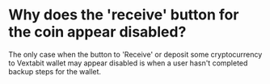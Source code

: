 # Why does the 'receive' button for the coin appear disabled?

The only case when the button to 'Receive' or deposit some cryptocurrency to Vextabit wallet may appear disabled is when a user hasn't completed backup steps for the wallet.
